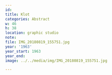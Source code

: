 ```yaml
---
id:
title: Klot
categories: Abstract
w: 46
h: 38
location: graphic studio
note:
file: IMG_20180819_155751.jpg
year: '1963'
year_start: 1963
year_end:
image: ../../media/img/IMG_20180819_155751.jpg

---
```

